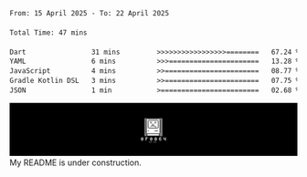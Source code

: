 <!--START_SECTION:waka-->

```txt
From: 15 April 2025 - To: 22 April 2025

Total Time: 47 mins

Dart                31 mins         >>>>>>>>>>>>>>>>>========   67.24 %
YAML                6 mins          >>>======================   13.28 %
JavaScript          4 mins          >>=======================   08.77 %
Gradle Kotlin DSL   3 mins          >>=======================   07.75 %
JSON                1 min           >========================   02.68 %
```

<!--END_SECTION:waka-->

<img src="https://raw.githubusercontent.com/n3xta/image-hosting/main/img/202411032331174.png"/>
My README is under construction. 
